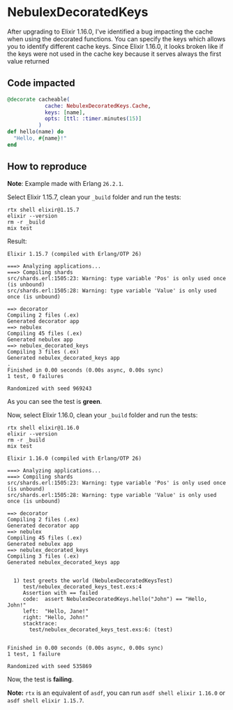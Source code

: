 # NebulexDecoratedKeys

After upgrading to Elixir 1.16.0, I've identified a bug impacting the cache when using the
decorated functions. You can specify the keys which allows you to identify different cache keys.
Since Elixir 1.16.0, it looks broken like if the keys were not used in the cache key because it
serves always the first value returned

## Code impacted

```elixir
@decorate cacheable(
            cache: NebulexDecoratedKeys.Cache,
            keys: [name],
            opts: [ttl: :timer.minutes(15)]
          )
def hello(name) do
  "Hello, #{name}!"
end
```

## How to reproduce

**Note**: Example made with Erlang `26.2.1`.

Select Elixir 1.15.7, clean your `_build` folder and run the tests:

```shell
rtx shell elixir@1.15.7
elixir --version
rm -r _build
mix test
```

Result:
```
Elixir 1.15.7 (compiled with Erlang/OTP 26)

===> Analyzing applications...
===> Compiling shards
src/shards.erl:1505:23: Warning: type variable 'Pos' is only used once (is unbound)
src/shards.erl:1505:28: Warning: type variable 'Value' is only used once (is unbound)

==> decorator
Compiling 2 files (.ex)
Generated decorator app
==> nebulex
Compiling 45 files (.ex)
Generated nebulex app
==> nebulex_decorated_keys
Compiling 3 files (.ex)
Generated nebulex_decorated_keys app
.
Finished in 0.00 seconds (0.00s async, 0.00s sync)
1 test, 0 failures

Randomized with seed 969243
```

As you can see the test is **green**.

Now, select Elixir 1.16.0, clean your `_build` folder and run the tests:

```shell
rtx shell elixir@1.16.0
elixir --version
rm -r _build
mix test
```

```
Elixir 1.16.0 (compiled with Erlang/OTP 26)

===> Analyzing applications...
===> Compiling shards
src/shards.erl:1505:23: Warning: type variable 'Pos' is only used once (is unbound)
src/shards.erl:1505:28: Warning: type variable 'Value' is only used once (is unbound)

==> decorator
Compiling 2 files (.ex)
Generated decorator app
==> nebulex
Compiling 45 files (.ex)
Generated nebulex app
==> nebulex_decorated_keys
Compiling 3 files (.ex)
Generated nebulex_decorated_keys app


  1) test greets the world (NebulexDecoratedKeysTest)
     test/nebulex_decorated_keys_test.exs:4
     Assertion with == failed
     code:  assert NebulexDecoratedKeys.hello("John") == "Hello, John!"
     left:  "Hello, Jane!"
     right: "Hello, John!"
     stacktrace:
       test/nebulex_decorated_keys_test.exs:6: (test)


Finished in 0.00 seconds (0.00s async, 0.00s sync)
1 test, 1 failure

Randomized with seed 535869
```

Now, the test is **failing**.


**Note:** `rtx` is an equivalent of `asdf`, you can run `asdf shell elixir 1.16.0` or `asdf shell elixir 1.15.7`.
